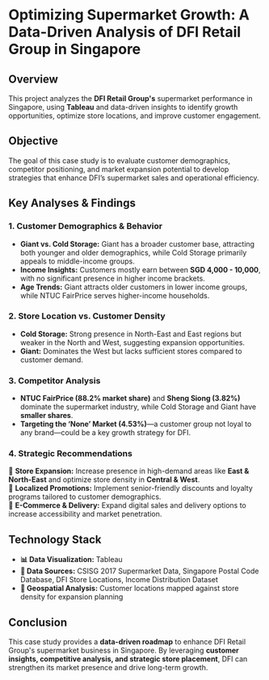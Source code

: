 # **Optimizing Supermarket Growth: A Data-Driven Analysis of DFI Retail Group in Singapore**

## **Overview**  
This project analyzes the **DFI Retail Group's** supermarket performance in Singapore, using **Tableau** and data-driven insights to identify growth opportunities, optimize store locations, and improve customer engagement.  

## **Objective**  
The goal of this case study is to evaluate customer demographics, competitor positioning, and market expansion potential to develop strategies that enhance DFI’s supermarket sales and operational efficiency.  

## **Key Analyses & Findings**  

### **1. Customer Demographics & Behavior**  
- **Giant vs. Cold Storage:** Giant has a broader customer base, attracting both younger and older demographics, while Cold Storage primarily appeals to middle-income groups.  
- **Income Insights:** Customers mostly earn between **SGD 4,000 - 10,000**, with no significant presence in higher income brackets.  
- **Age Trends:** Giant attracts older customers in lower income groups, while NTUC FairPrice serves higher-income households.  

### **2. Store Location vs. Customer Density**  
- **Cold Storage:** Strong presence in North-East and East regions but weaker in the North and West, suggesting expansion opportunities.  
- **Giant:** Dominates the West but lacks sufficient stores compared to customer demand.  

### **3. Competitor Analysis**  
- **NTUC FairPrice (88.2% market share)** and **Sheng Siong (3.82%)** dominate the supermarket industry, while Cold Storage and Giant have **smaller shares**.  
- **Targeting the ‘None’ Market (4.53%)**—a customer group not loyal to any brand—could be a key growth strategy for DFI.  

### **4. Strategic Recommendations**  
📌 **Store Expansion:** Increase presence in high-demand areas like **East & North-East** and optimize store density in **Central & West**.  
📌 **Localized Promotions:** Implement senior-friendly discounts and loyalty programs tailored to customer demographics.  
📌 **E-Commerce & Delivery:** Expand digital sales and delivery options to increase accessibility and market penetration.  

## **Technology Stack**  
- **📊 Data Visualization:** Tableau  
- **📂 Data Sources:** CSISG 2017 Supermarket Data, Singapore Postal Code Database, DFI Store Locations, Income Distribution Dataset  
- **📍 Geospatial Analysis:** Customer locations mapped against store density for expansion planning  

## **Conclusion**  
This case study provides a **data-driven roadmap** to enhance DFI Retail Group's supermarket business in Singapore. By leveraging **customer insights, competitive analysis, and strategic store placement**, DFI can strengthen its market presence and drive long-term growth.  
